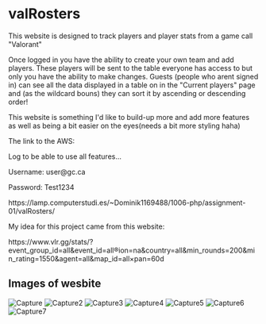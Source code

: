 # valRosters
<p> This website is designed to track players and player stats from a game call "Valorant"</p>
<p> Once logged in you have the ability to create your own team and add players. These players will be sent to the table everyone has access to but only you have the ability to make changes. Guests (people who arent signed in) can see all the data displayed in a table on in the "Current players" page and (as the wildcard bouns) they can sort it by ascending or descending order!</p>
<p> This website is something I'd like to build-up more and add more features as well as being a bit easier on the eyes(needs a bit more styling haha)</p>

<p> The link to the AWS: </p>
<p>Log to be able to use all features... </p>
<p>Username: user@gc.ca</p>
<p>Password: Test1234</p>
<link>https://lamp.computerstudi.es/~Dominik1169488/1006-php/assignment-01/valRosters/</link>
<div></div>
<p> My idea for this project came from this website: </p> <link>https://www.vlr.gg/stats/?event_group_id=all&event_id=all&region=na&country=all&min_rounds=200&min_rating=1550&agent=all&map_id=all&timespan=60d</link>

## Images of wesbite
![Capture](https://user-images.githubusercontent.com/92061523/161457411-c0ca5bb6-7aad-4eee-ae29-e940f7a4f17a.PNG)
![Capture2](https://user-images.githubusercontent.com/92061523/161457415-a68590ab-c1b5-40e4-99c5-4ecbfa122dc0.PNG)
![Capture3](https://user-images.githubusercontent.com/92061523/161457416-92ef7353-0072-42c5-b42d-4261a8ad9bec.PNG)
![Capture4](https://user-images.githubusercontent.com/92061523/161457417-e4c343b3-862e-425a-bfe9-2576e44a86cf.PNG)
![Capture5](https://user-images.githubusercontent.com/92061523/161457419-6182e0da-a364-405b-99d9-26ce284e41f3.PNG)
![Capture6](https://user-images.githubusercontent.com/92061523/161457420-88a89881-d627-4484-a1da-70016fafafb5.PNG)
![Capture7](https://user-images.githubusercontent.com/92061523/161457421-20658894-47c2-4aab-8a58-287c7824cb59.PNG)
